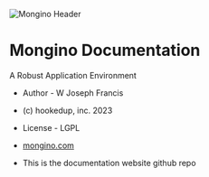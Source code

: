 ![Mongino Header](https://mongino.com/wp-content/uploads/2023/07/mongino-logo-orange.png)

# Mongino Documentation
A Robust Application Environment

* Author - W Joseph Francis
* (c) hookedup, inc. 2023
* License - LGPL
* [mongino.com](https://mongino.com/)

* This is the documentation website github repo
